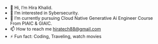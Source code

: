 - 👋 Hi, I’m Hira Khalid.
- 👀 I’m interested in Sybersecurity.
- 🌱 I’m currently pursuing Cloud Native Generative Ai Engineer Course From PIAIC & GIAIC.
- 📫 How to reach me hiratech88@gmail.com
- ⚡ Fun fact: Coding, Traveling, watch movies

<!---
Hira-Tech-GenAi/Hira-Tech-GenAi is a ✨ special ✨ repository because its `README.md` (this file) appears on your GitHub profile.
You can click the Preview link to take a look at your changes.
--->
